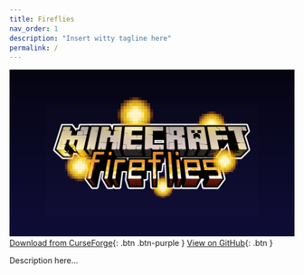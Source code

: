 ```yaml
---
title: Fireflies
nav_order: 1
description: "Insert witty tagline here"
permalink: /
---
```



![](assets/images/fireflies_logo_background.png)
[Download from CurseForge](http://example.com/){: .btn .btn-purple }
[View on GitHub](https://github.com/Okolytes/Fireflies){: .btn }

Description here...
